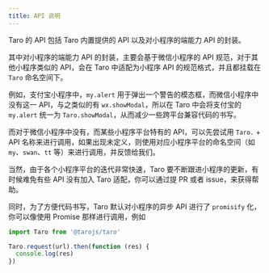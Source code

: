 ```yaml
---
title: API 说明
---
```


Taro 的 API 包括 Taro 内置提供的 API 以及对小程序的端能力 API 的封装。

其中对小程序的端能力 API 的封装，主要会基于微信小程序的 API 规范，对于其他小程序类似的 API，会在 Taro 中适配为小程序 API 的规范格式，并且都挂载在 `Taro` 命名空间下。

例如，支付宝小程序中，`my.alert` 用于弹出一个警告的模态框，而微信小程序中没有这一 API，与之类似的有 `wx.showModal`，所以在 Taro 中会将支付宝的 `my.alert` 统一为 `Taro.showModal`，从而减少一些跨平台兼容代码的书写。

而对于微信小程序中没有，而某些小程序平台特有的 API，可以先尝试用 `Taro.` + API 名称来进行调用，如果出现未定义，则使用对应小程序平台的命名空间（如 `my`、`swan`、`tt` 等）来进行调用，并反馈给我们。

当然，由于各个小程序平台的迭代非常快速，Taro 要不断跟进小程序的更新，有时候难免有些 API 没有加入 Taro 适配，你可以通过提 PR 或者 issue，来获得帮助。

同时，为了方便代码书写，Taro 默认对小程序的异步 API 进行了 `promisify` 化，你可以像使用 Promise 那样进行调用，例如

```js
import Taro from '@tarojs/taro'

Taro.request(url).then(function (res) {
  console.log(res)
})
```
